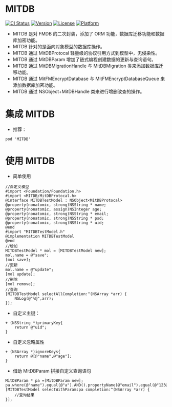 # MITDB

[![CI Status](http://img.shields.io/travis/mcmengchen/MITDB.svg?style=flat)](https://travis-ci.org/mcmengchen/MITDB)
[![Version](https://img.shields.io/cocoapods/v/MITDB.svg?style=flat)](http://cocoapods.org/pods/MITDB)
[![License](https://img.shields.io/cocoapods/l/MITDB.svg?style=flat)](http://cocoapods.org/pods/MITDB)
[![Platform](https://img.shields.io/cocoapods/p/MITDB.svg?style=flat)](http://cocoapods.org/pods/MITDB)

+ MITDB 是对 FMDB 的二次封装，添加了 ORM 功能，数据库迁移功能和数据库加密功能。
+ MITDB 针对的是面向对象模型的数据库操作。
+ MITDB 通过 MitDBProtocal 轻量级的协议引用方式到模型中，无侵染性。
+ MITDB 通过 MitDBParam 增加了链式编程创建数据的更新与查询语句。
+ MITDB 通过 MitDBMigrationHandle 与 MitDBMigration 类来添加数据库迁移功能。
+ MITDB 通过 MitFMEncryptDatabase 与 MitFMEncryptDatabaseQueue 来添加数据库加密功能。
+ MITDB 通过 NSObject+MitDBHandle 类来进行增删改查的操作。

# 集成 MITDB
+ 推荐：
```
pod 'MITDB'
```

# 使用 MITDB
+ 简单使用
```
//自定义模型
#import <Foundation/Foundation.h>
#import <MITDB/MitDBProtocal.h>
@interface MITDBTestModel : NSObject<MitDBProtocal>
@property(nonatomic, strong)NSString * name;
@property(nonatomic, assign)NSInteger age;
@property(nonatomic, strong)NSString * email;
@property(nonatomic, strong)NSString * psd;
@property(nonatomic, strong)NSString * uid;
@end
#import "MITDBTestModel.h"
@implementation MITDBTestModel
@end
//增加
MITDBTestModel * mol = [MITDBTestModel new];
mol.name = @"save";
[mol save];
//更新
mol.name = @"update";
[mol update];
//删除
[mol remove];
//查询
[MITDBTestModel selectAllCompletion:^(NSArray *arr) {
    NSLog(@"%@",arr);
}];
```
+ 自定义主键：
```
+ (NSString *)primaryKey{
    return @"uid";
}
```
+ 自定义忽略属性
```
+ (NSArray *)ignoreKeys{
    return @[@"name",@"age"];
}
```
+ 借助 MitDBParam 拼接自定义查询语句
```
MitDBParam * pa =[MitDBParam new];
pa.where(@"name").equal(@"a").AND().propertyName(@"email").equal(@"123@qq.com");
[MITDBTestModel selectWithParam:pa completion:^(NSArray *arr) {
    //查询结果
}];
```

